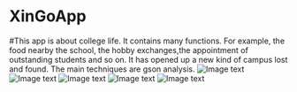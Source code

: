 # XinGoApp
#This app is about college life. It contains many functions. For example, the food nearby the school, the hobby exchanges,the appointment
of outstanding students and so on. It has opened up a new kind of campus lost and found. The main techniques are gson analysis.
![Image text](https://github.com/HL-Guitar/XinGoApp/raw/master/Assert/1.png)
![Image text](https://github.com/HL-Guitar/XinGoApp/raw/master/Assert/2.png)
![Image text](https://github.com/HL-Guitar/XinGoApp/raw/master/Assert/3.png)
![Image text](https://github.com/HL-Guitar/XinGoApp/raw/master/Assert/4.png)
![Image text](https://github.com/HL-Guitar/XinGoApp/raw/master/Assert/5.png)
